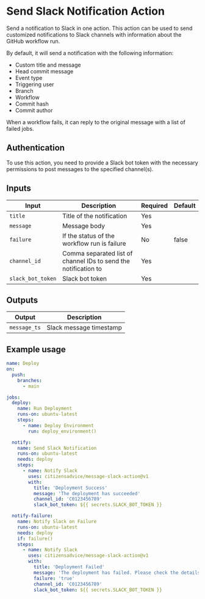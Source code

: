 # Send Slack Notification Action

Send a notification to Slack in one action. This action can be used to send customized notifications to Slack channels with information about the GitHub workflow run.

By default, it will send a notification with the following information:

- Custom title and message
- Head commit message
- Event type
- Triggering user
- Branch
- Workflow
- Commit hash
- Commit author

When a workflow fails, it can reply to the original message with a list of failed jobs.

## Authentication

To use this action, you need to provide a Slack bot token with the necessary permissions to post messages to the specified channel(s).

## Inputs

| Input             | Description                                                     | Required | Default |
| ----------------- | --------------------------------------------------------------- | -------- | ------- |
| `title`           | Title of the notification                                       | Yes      |         |
| `message`         | Message body                                                    | Yes      |         |
| `failure`         | If the status of the workflow run is failure                    | No       | false   |
| `channel_id`      | Comma separated list of channel IDs to send the notification to | Yes      |         |
| `slack_bot_token` | Slack bot token                                                 | Yes      |         |

## Outputs

| Output       | Description             |
| ------------ | ----------------------- |
| `message_ts` | Slack message timestamp |

## Example usage

```yaml
name: Deploy
on:
  push:
    branches:
      - main

jobs:
  deploy:
    name: Run Deployment
    runs-on: ubuntu-latest
    steps:
      - name: Deploy Environment
        run: deploy_environment()

  notify:
    name: Send Slack Notification
    runs-on: ubuntu-latest
    needs: deploy
    steps:
      - name: Notify Slack
        uses: citizensadvice/message-slack-action@v1
        with:
          title: 'Deployment Success'
          message: 'The deployment has succeeded'
          channel_id: 'C0123456789'
          slack_bot_token: ${{ secrets.SLACK_BOT_TOKEN }}

  notify-failure:
    name: Notify Slack on Failure
    runs-on: ubuntu-latest
    needs: deploy
    if: failure()
    steps:
      - name: Notify Slack
        uses: citizensadvice/message-slack-action@v1
        with:
          title: 'Deployment Failed'
          message: 'The deployment has failed. Please check the details below.'
          failure: 'true'
          channel_id: 'C0123456789'
          slack_bot_token: ${{ secrets.SLACK_BOT_TOKEN }}
```
